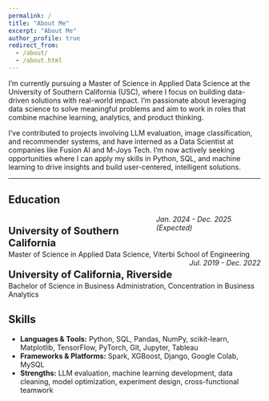 ```yaml
---
permalink: /
title: "About Me"
excerpt: "About Me"
author_profile: true
redirect_from: 
  - /about/
  - /about.html
---
```


I’m currently pursuing a Master of Science in Applied Data Science at the University of Southern California (USC), where I focus on building data-driven solutions with real-world impact. I’m passionate about leveraging data science to solve meaningful problems and aim to work in roles that combine machine learning, analytics, and product thinking.

I’ve contributed to projects involving LLM evaluation, image classification, and recommender systems, and have interned as a Data Scientist at companies like Fusion AI and M-Joys Tech. I’m now actively seeking opportunities where I can apply my skills in Python, SQL, and machine learning to drive insights and build user-centered, intelligent solutions.

---

## Education
<div style='display: flex; justify-content: space-between;'>
    <p style='font-size:20px; margin-bottom:2px'><b>University of Southern California</b></p>
    <i>Jan. 2024 - Dec. 2025 (Expected)</i>
</div>
Master of Science in Applied Data Science, Viterbi School of Engineering

<div style='display: flex; justify-content: space-between;'>
    <p style='font-size:20px; margin-bottom:2px'><b>University of California, Riverside</b></p>
    <i>Jul. 2019 - Dec. 2022</i>
</div>
Bachelor of Science in Business Administration, Concentration in Business Analytics

## Skills
- **Languages & Tools:** Python, SQL, Pandas, NumPy, scikit-learn, Matplotlib, TensorFlow, PyTorch, Git, Jupyter, Tableau
- **Frameworks & Platforms:** Spark, XGBoost, Django, Google Colab, MySQL
- **Strengths:** LLM evaluation, machine learning development, data cleaning, model optimization, experiment design, cross-functional teamwork

<!-- ## Research Interest: 
* Time Series
* Foundation Model
* Diffusion
* Spatial-Temporal -->

<!-- ## News -->


<!-- ## Selected Publications
* [**Understanding the spatiotemporal heterogeneities in the associations between COVID-19 infections and both human mobility and close contacts in the United States**](https://dl.acm.org/doi/abs/10.1145/3557995.3566117)
	**Wen Ye**, Song Gao \\
	*Proceedings of the 3rd ACM SIGSPATIAL International Workshop on Spatial Computing for Epidemiology*

More details are under [Publications](/publications/) -->

<!-- ## Service -->


<!-- ## Contact
- <a href="mailto:yewen@usc.edu">yewen@usc.edu</a> -->